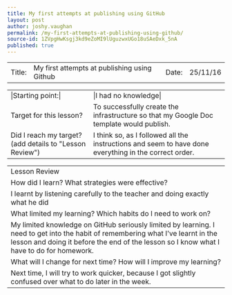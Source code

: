 ```yaml
---
title: My first attempts at publishing using GitHub
layout: post
author: joshy.vaughan
permalink: /my-first-attempts-at-publishing-using-github/
source-id: 1ZVpgHwKsgj3kd9eZoMI9lUguzwxUGo18uSAeDxk_5nA
published: true
---
```

<table>
  <tr>
    <td>Title:  </td>
    <td>My first attempts at publishing using Github </td>
    <td> Date:  </td>
    <td>25/11/16</td>
  </tr>
</table>


<table>
  <tr>
    <td>|Starting point:|</td>
    <td>|I had no knowledge|</td>
  </tr>
  <tr>
    <td>Target for this lesson?</td>
    <td>To successfully create the infrastructure so that my Google Doc template would publish.</td>
  </tr>
  <tr>
    <td>Did I reach my target? 
(add details to "Lesson Review")</td>
    <td>I think so, as I followed all the instructions and seem to have done everything in the correct order.</td>
  </tr>
</table>


<table>
  <tr>
    <td>Lesson Review</td>
  </tr>
  <tr>
    <td>How did I learn? What strategies were effective? </td>
  </tr>
  <tr>
    <td>I learnt by listening carefully to the teacher and doing exactly what he did</td>
  </tr>
  <tr>
    <td>What limited my learning? Which habits do I need to work on? </td>
  </tr>
  <tr>
    <td>My limited knowledge on GitHub seriously limited by learning. I need to get into the habit of remembering what I've learnt in the lesson and doing it before the end of the lesson so I know what I have to do for homework.</td>
  </tr>
  <tr>
    <td>What will I change for next time? How will I improve my learning?</td>
  </tr>
  <tr>
    <td>Next time, I will try to work quicker, because I got slightly confused over what to do later in the week. </td>
  </tr>
</table>


